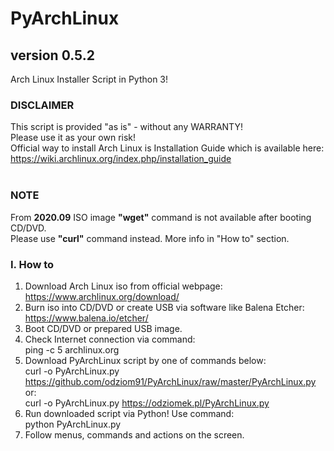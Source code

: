 # PyArchLinux
## version 0.5.2
Arch Linux Installer Script in Python 3!<br/>
### DISCLAIMER
This script is provided "as is" - without any WARRANTY!<br/>
Please use it as your own risk!<br/>
Official way to install Arch Linux is Installation Guide which is available here:<br/>
https://wiki.archlinux.org/index.php/installation_guide<br/>
<br/>
### NOTE
From <b>2020.09</b> ISO image <b>"wget"</b> command is not available after booting CD/DVD.<br/>
Please use <b>"curl"</b> command instead. More info in "How to" section.<br/>
### I. How to
1. Download Arch Linux iso from official webpage:<br/>
https://www.archlinux.org/download/<br/>
2. Burn iso into CD/DVD or create USB via software like Balena Etcher:<br/>
https://www.balena.io/etcher/<br/>
3. Boot CD/DVD or prepared USB image.<br/>
4. Check Internet connection via command:<br/>
ping -c 5 archlinux.org<br/>
5. Download PyArchLinux script by one of commands below:<br/>
curl -o PyArchLinux.py https://github.com/odziom91/PyArchLinux/raw/master/PyArchLinux.py<br/>
or:<br/>
curl -o PyArchLinux.py https://odziomek.pl/PyArchLinux.py<br/>
6. Run downloaded script via Python! Use command:<br/>
python PyArchLinux.py<br/>
7. Follow menus, commands and actions on the screen.<br/>
